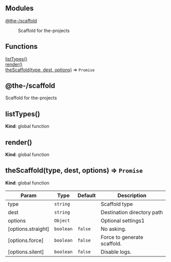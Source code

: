 <!--- Code generated by @the-/script-doc. DO NOT EDIT. -->

## Modules

<dl>
<dt><a href="#module_@the-/scaffold">@the-/scaffold</a></dt>
<dd><p>Scaffold for the-projects</p>
</dd>
</dl>

## Functions

<dl>
<dt><a href="#listTypes">listTypes()</a></dt>
<dd></dd>
<dt><a href="#render">render()</a></dt>
<dd></dd>
<dt><a href="#theScaffold">theScaffold(type, dest, options)</a> ⇒ <code>Promise</code></dt>
<dd></dd>
</dl>

<a name="module_@the-/scaffold"></a>

## @the-/scaffold
Scaffold for the-projects

<a name="listTypes"></a>

## listTypes()
**Kind**: global function  
<a name="render"></a>

## render()
**Kind**: global function  
<a name="theScaffold"></a>

## theScaffold(type, dest, options) ⇒ <code>Promise</code>
**Kind**: global function  

| Param | Type | Default | Description |
| --- | --- | --- | --- |
| type | <code>string</code> |  | Scaffold type |
| dest | <code>string</code> |  | Destination directory path |
| options | <code>Object</code> |  | Optional settings1 |
| [options.straight] | <code>boolean</code> | <code>false</code> | No asking. |
| [options.force] | <code>boolean</code> | <code>false</code> | Force to generate scaffold. |
| [options.silent] | <code>boolean</code> | <code>false</code> | Disable logs. |


